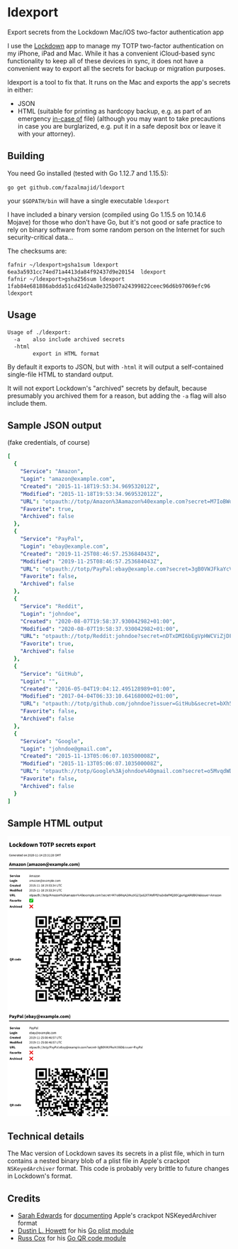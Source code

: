 # ldexport
Export secrets from the Lockdown Mac/iOS two-factor authentication app

I use the [Lockdown](http://cocoaapp.com/lockdown/) app to manage my TOTP two-factor authentication on my iPhone, iPad and Mac. While it has a convenient iCloud-based sync functionality to keep all of these devices in sync, it does not have a convenient way to export all the secrets for backup or migration purposes.

ldexport is a tool to fix that. It runs on the Mac and exports the app's secrets in either:

* JSON
* HTML (suitable for printing as hardcopy backup, e.g. as part of an emergency [in-case of](https://web.archive.org/web/20150411123043/http://unclutterer.com/2011/08/16/creating-an-in-case-of-file/) file) (although you may want to take precautions in case you are burglarized, e.g. put it in a safe deposit box or leave it with your attorney).

## Building

You need Go installed (tested with Go 1.12.7 and 1.15.5):

```go get github.com/fazalmajid/ldexport```

your `$GOPATH/bin` will have a single executable `ldexport`

I have included a binary version (compiled using Go 1.15.5 on 10.14.6 Mojave) for those who don't have Go, but it's not good or safe practice to rely on binary software from some random person on the Internet for such security-critical data...

The checksums are:

```
fafnir ~/ldexport>gsha1sum ldexport
6ea3a5931cc74ed71a4413da84f92437d9e20154  ldexport
fafnir ~/ldexport>gsha256sum ldexport
1fab84e681886abdda51cd41d24a8e325b07a24399822ceec96d6b97069efc96  ldexport
```

## Usage

```
Usage of ./ldexport:
  -a	also include archived secrets
  -html
    	export in HTML format
```
By default it exports to JSON, but with `-html` it will output a self-contained single-file HTML to standard output.

It will not export Lockdown's "archived" secrets by default, because presumably you archived them for a reason, but adding the `-a` flag will also include them.

## Sample JSON output

(fake credentials, of course)

```yaml
[
  {
    "Service": "Amazon",
    "Login": "amazon@example.com",
    "Created": "2015-11-18T19:53:34.969532012Z",
    "Modified": "2015-11-18T19:53:34.969532012Z",
    "URL": "otpauth://totp/Amazon%3Aamazon%40example.com?secret=M7IoBWqA2WuzYG27ju82XTWsflPEha3xBafMQ3i9CgwKgp6RdBGh&issuer=Amazon",
    "Favorite": true,
    "Archived": false
  },
  {
    "Service": "PayPal",
    "Login": "ebay@example.com",
    "Created": "2019-11-25T08:46:57.253684043Z",
    "Modified": "2019-11-25T08:46:57.253684043Z",
    "URL": "otpauth://totp/PayPal:ebay@example.com?secret=3gB0VWJFkaYcVIiD&issuer=PayPal",
    "Favorite": false,
    "Archived": false
  },
  {
    "Service": "Reddit",
    "Login": "johndoe",
    "Created": "2020-08-07T19:58:37.930042982+01:00",
    "Modified": "2020-08-07T19:58:37.930042982+01:00",
    "URL": "otpauth://totp/Reddit:johndoe?secret=nDTxDMI6bEgVpHWCViZjDFhXKH1bysRa&issuer=Reddit",
    "Favorite": true,
    "Archived": false
  },
  {
    "Service": "GitHub",
    "Login": "",
    "Created": "2016-05-04T19:04:12.495128989+01:00",
    "Modified": "2017-04-04T06:33:10.641680002+01:00",
    "URL": "otpauth://totp/github.com/johndoe?issuer=GitHub&secret=bXh5qmeTMzcatKKz",
    "Favorite": false,
    "Archived": false
  },
  {
    "Service": "Google",
    "Login": "johndoe@gmail.com",
    "Created": "2015-11-13T05:06:07.103500008Z",
    "Modified": "2015-11-13T05:06:07.103500008Z",
    "URL": "otpauth://totp/Google%3Ajohndoe%40gmail.com?secret=o5MvqdWDt7ZEHHSTuH6rCAUr4M6ozGQD&issuer=Google",
    "Favorite": false,
    "Archived": false
  }
]
```
## Sample HTML output

![Sample HTML output](sample.png)

## Technical details

The Mac version of Lockdown saves its secrets in a plist file, which in turn contains a nested binary blob of a plist file in Apple's crackpot `NSKeyedArchiver` format. This code is probably very brittle to future changes in Lockdown's format.

## Credits

* [Sarah Edwards](https://www.linkedin.com/in/sledwards/) for [documenting](https://www.mac4n6.com/blog/2016/1/1/manual-analysis-of-nskeyedarchiver-formatted-plist-files-a-review-of-the-new-os-x-1011-recent-items) Apple's crackpot NSKeyedArchiver format
* [Dustin L. Howett](https://github.com/DHowett) for his [Go plist module](https://github.com/DHowett/go-plist/)
* [Russ Cox](https://swtch.com/~rsc/) for his [Go QR code module](https://godoc.org/rsc.io/qr)
